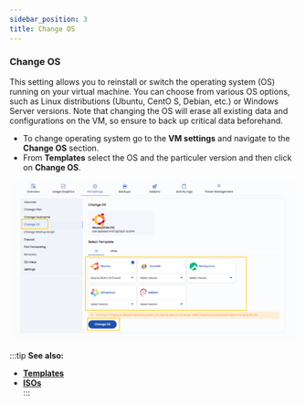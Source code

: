 ```yaml
---
sidebar_position: 3
title: Change OS
---
```


### **Change OS**

This setting allows you to reinstall or switch the operating system (OS) running on your virtual machine. You can choose from various OS options, such as Linux distributions (Ubuntu, CentO    S, Debian, etc.) or Windows Server versions. Note that changing the OS will erase all existing data and configurations on the VM, so ensure to back up critical data beforehand.

- To change operating system go to the **VM settings** and navigate to the **Change OS** section. 
- From **Templates** select the OS and the particuler version and then click on **Change OS**.

![alt text](../images/stackconsole-vm-settings-change-os.png)

:::tip
**See also:**  
- **[Templates](../../../Templates/Create%20Templates.md)**  
- **[ISOs](../../../ISOs/Import%20ISO.md)**  
:::